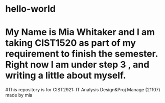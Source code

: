 # hello-world
#  My Name is Mia Whitaker and I am taking CIST1520 as part of my requirement to finish the semester. Right now I am under step 3 , and writing a little about myself. 
#This repository is for CIST2921: IT Analysis Design&Proj Manage (21107) made by mia 

